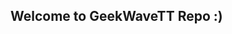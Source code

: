 ## Welcome to GeekWaveTT Repo :)

<!--
# DevOps Portfolio Project

This project demonstrates a complete CI/CD pipeline using modern DevOps tools and practices. It includes:

- **GitHub** for source control
- **Azure DevOps Pipelines**
- **Self-hosted agent** running on a local machine
- **Terraform** for infrastructure as code
- **Kubernetes** (local deployment via Minikube or K3s)
- **Docker Hub** as container registry
- **Grafana** for monitoring and observability
- **AI chatbot** deployed as a microservice

The purpose of this repository is to showcase my skills in setting up scalable, automated DevOps workflows in a hybrid (local + cloud-ready) environment. It serves as a hands-on, self-contained portfolio to demonstrate:
- CI/CD pipelines
- Containerization and orchestration
- Infrastructure provisioning
- Monitoring and logging
- GitOps workflows
- AI service integration

> 🚀 This repo is intended for learning, demonstration, and technical validation of DevOps capabilities.


-->
